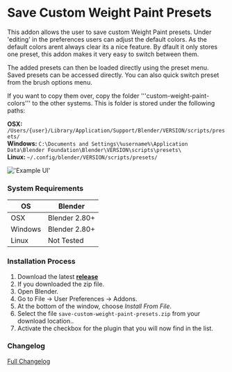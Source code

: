 # Save Custom Weight Paint Presets

This addon allows the user to save custom Weight Paint presets. Under 'editing' in the preferences users can adjust the default colors. As the default colors arent always clear its a nice feature. By dfault it only stores one preset, this addon makes it very easy to switch between them.

The added presets can then be loaded directly using the preset menu. Saved presets can be accessed directly. You can also quick switch preset from the brush options menu.

If you want to copy them over, copy the folder '''custom-weight-paint-colors''' to the other systems. This is folder is stored under the following paths:

<b>OSX: </b>```/Users/{user}/Library/Application/Support/Blender/VERSION/scripts/presets/``` <br>
<b>Windows: </b>```C:\Documents and Settings\%username%\Application Data\Blender Foundation\Blender\VERSION\scripts\presets\``` <br>
<b>Linux: </b>```~/.config/blender/VERSION/scripts/presets/``` <br>

!['Example UI'](https://raw.githubusercontent.com/wiki/schroef/Save-Custom-Weight-Paint-Presets/images/save-weight-paint-presets-v004.jpg?v20210802)


### System Requirements

| **OS** | **Blender** |
| ------------- | ------------- |
| OSX | Blender 2.80+ |
| Windows | Blender 2.80+ |
| Linux | Not Tested |


### Installation Process

1. Download the latest <b>[release](https://github.com/schroef/Save-Custom-Weight-Paint-Presets/releases/)</b>
2. If you downloaded the zip file.
3. Open Blender.
4. Go to File -> User Preferences -> Addons.
5. At the bottom of the window, choose *Install From File*.
6. Select the file `save-custom-weight-paint-presets.zip` from your download location..
7. Activate the checkbox for the plugin that you will now find in the list.


### Changelog
[Full Changelog](CHANGELOG.md)

<!--
- Fill in data
 -
 -
-->

